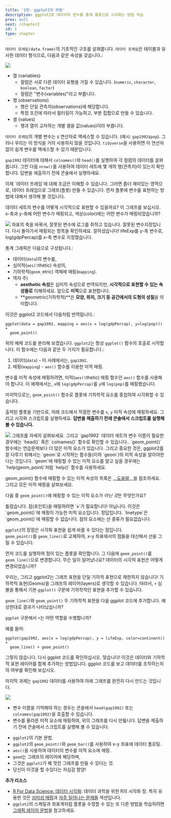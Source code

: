 ```yaml
---
title: '1장: ggplot2의 마법' 
description: ggplot2로 데이터의 변수를 통계 플롯으로 시각화는 방법 학습
prev: null
next: /chapter2
id: 1
type: chapter
---
```

<exercise id="1" title="간단한 데이터 프레임 소개">

`데이터 프레임(data.frame)`의 기초적인 구조를 살펴봅니다.
`데이터 프레임`은 테이블과 유사한 데이터 형식으로, 다음과 같은 속성을 갖습니다.: 

<img src="tidy-1.png">

+ 열 (variables) 
  - 컬럼은 서로 다른 데이터 유형을 가질 수 있습니다. (`numeric`, `character`, `boolean`, `factor`)
  - 컬럼은 "변수(variables)"라고 부릅니다.
+ 행 (observations)    
  - 행은 단일 관측치(observations)에 해당합니다.
  - 특정 조건에 따라서 필터링이 가능하고, 부분 집합으로 만들 수 있습니다.
+ 셀 (values)
  - 행과 열이 교차하는 개별 셀을 값(values)이라 부릅니다.
    

`데이터 프레임`의 개별 변수는 `$` 연산자로 액세스할 수 있습니다. (예시:  `gap1992$pop`).
그러나 우리는 이 방식을 거의 사용하지 않을 것입니다. `tidyverse`을 사용하면 이 연산자 없이 쉽게 변수를 액세스할 수 있기 때문입니다.

`gap1992` 데이터에 대해서 `colnames()`와 `head()`를 실행하여 각 컬럼의 데이터를 살펴봅니다. 그런 다음 `nrow()`를 사용하여 데이터 세트에 몇 개의 행(관측치)이 있는지 확인합니다.
답변을 제출하기 전에 콘솔에서 실행하세요.

<codeblock id="01_01">
</codeblock></exercise>

<exercise id="2" title="시각적 요소에 대한 고찰">
이제 `데이터 프레임`에 대해 조금은 이해할 수 있습니다. 그러면 좀더 재미있는 영역으로, 데이터 프레임으로 그래프(플롯) 만들 수 있습니다.
먼저 플롯에 변수를 표현하는 방법에 대해서 생각해 볼 것입니다.

데이터 세트의 변수를 어떻게 시각적으로 표현할 수 있을까요? 이 그래프를 보십시오. x-축과 y-축에 어떤 변수가 매핑되고, 색상(color)에는 어떤 변수가 매핑되었습니까? 

<img src="gap1992.png">

<choice>
<opt text="x = gdpPercap, y = log(lifeExp), color = continent">
좌표의 축을 바꿔서, 잘못된 변수에 로그를 취하고 있습니다.</opt>
<opt text="x = continent, y = year, color = pop">
잘못된 변수지정입니다. 다시 돌아가서 매핑되는 항목을 확인하세요.</opt>
<opt text="y = lifeExp, x = log(gdpPercap), color = continent" correct = "true">
잘하셨습니다! lifeExp를 y-축 변수로, log(gdpPercap)를 x-축 변수로 지정했습니다.</opt>
</choice>
</exercise>

<exercise id="3" title="플롯을 그리기 위한 변수의 기하학적 매핑">

통계 그래픽은 다음으로 구성됩니다.:

+ 데이터(`data`)의 변수를,
+ 심미적(`aes()`thetic) 속성의,
+ 기하학적(`geom_`etric) 객체에 매핑(`mapping`).
+ 역자 주)
  - **aesthetic 속성**은 심미적 속성으로 번역되지만, **시각적으로 표현할 수 있는 속성들로** 이해하세요. 앞으로 **미적**으로 표현합니다.
  - **geometric(기하학적)**은 **모양, 위치, 크기 등 공간에서의 도형의 성질**을 의미합니다.

이것은 ggplot2 코드에서 다음처럼 번역됩니다.:

```{r}
ggplot(data = gap1992, mapping = aes(x = log(gdpPercap), y=log(pop))) +
  geom_point()
```

위의 예제 코드를 분리해 보겠습니다. 
`ggplot2`는 항상 `ggplot()` 함수의 호출로 시작합니다. 이 함수에는 다음과 같은 두 가지가 필요합니다.:

1. 데이터(`data`) - 이 사례에서는, `gap1992`.
2. 매핑(`mapping`) - `aes()` 함수를 이용한 미적 매핑. 

변수를 미적 속성에 매핑하려면, 미적(`aes()`thetic) 매핑 함수인 `aes()` 함수를 사용해야 합니다. 이 예제에서는, `x`에 `log(gdpPercap)`를 `y`에 `log(pop)`를 매핑했습니다.

마지막으로는, `geom_point()` 함수로 플롯에 기하학적 요소를 중첩하여 시각화할 수 있습니다.

출력된 플롯을 기반으로, 아래 코드에서 적절한 변수를 `x`, `y` 미적 속성에 매핑하세요. 그리고 시각화 스크립트를 실행하세요. **답변을 제출하기 전에 콘솔에서 스크립트를 실행해 볼 수 있습니다.**

<img src="gap1992.png">


<codeblock id="01_03">
그래프를 자세히 살펴보세요.  그리고 `gap1992` 데이터 세트의 변수 이름이 필요한 경우에는 `head()` 혹은 `colnames()` 함수로 확인할 수 있습니다..</codeblock></exercise>

<exercise id="4" title="미적 매핑 더 알아보기">
`geom_point()` 함수에는 연습문제보다 더 많은 미적 요소가 있습니다. 그리고 중요한 것은, ggplot2를 잘 다루기 위해서는 `geom`로 시작하는 함수들(이하 `geom`)의 미적 속성을 알아야한 다는 것입니다. `geom`에 매핑할 수 있는 미적 요소를 알고 싶을 경우에는 `help(geom_point)`처럼 `help()` 함수를 사용하세요.

geom_point() 함수에 매핑할 수 있는 미적 속성의 목록은 __[도움말](https://ggplot2.tidyverse.org/reference/geom_point.html)__을 참조하세요. 그리고 모든 미적 매핑을 살펴보세요.

다음 중 `geom_point()`에 매핑할 수 있는 미적 요소가 *아닌 것*은 무엇인가요?

<choice>
<opt text="`x`">
틀렸습니다. 점(포인트)을 매핑하려면 `x`가 필요합니다!</opt>
<opt text="`shape`">
아닙니다. 이것은 `geom_point()`에 매핑이 가능한 미적 요소입니다.</opt>
<opt text="`linetype`" correct = "true">
정답입니다. `linetype`은 `geom_point()`에 매핑할 수 없습니다. 점의 요소에는 선 종류가 필요없습니다.</opt>
</choice>
</exercise>

<exercise id="5" title="점 대 선">

 `ggplot2`의 장점은 시각화 표현을 쉽게 바꿀 수 있다는 점입니다.  
 `geom_point()`를 `geom_line()`로 교체하여, x-y 좌표에서의 점들을 대신해서 선을 그릴 수 있습니다. 

먼저 코드를 실행하여 점이 있는 플롯을 확인합니다. 그 다음에 `geom_point()`를 `geom_line()`으로 변경합니다.
무슨 일이 일어났나요? 데이터의 시각적 표현은 어떻게 변경되었습니까?


<codeblock id="01_05">
</codeblock></exercise>

<exercise id="6" title="ggplot의 레이어인 기하학적 표현">

우리는, 그리고 ggplot2는 그래프 표현을 단일 기하적 표현으로 제한하지 않습니다! 
기하학적 표현(Geoms)을 그래프의 레이어(layers)로 생각할 수 있습니다. 따라서, `+` 심볼을 통해서 기본 `ggplot()` 구문에 기하학적인 표현을 추가할 수 있습니다.  

`geom_line()`와 `geom_point()` 두 기하학적 표현을 다음 ggplot 코드에 추가합니다. 예상한대로 결과가 나타났습니까?

<codeblock id="01_06">
</codeblock>
</exercise>


<exercise id="7" title="ggplot2의 빠른 리뷰">

`ggplot` 구문에서 `+`는 어떤 역할을 수행합니까?

예를 들어:

```{r}
ggplot(gap1992, aes(x = log(gdpPercap), y = lifeExp, color=continent)) +
  geom_line() + geom_point()
```

<choice>
<opt text="하나의 `데이터 프레임을` 다른 `데이터 프레임`에 추가합니다. ">
그렇지 않습니다. 다시 ggplot 코드를 확인하십시오.</opt>
<opt text="데이터와 기하학적 표현을 하나의 통계 그래픽으로 연결할 수 있습니다." correct="true">
맞습니다! 이것은 데이터와 기하학적 표현 레이어를 함께 추가하는 방법입니다.</opt>
<opt text="`데이터 프레임`에 변수를 추가할 수 있습니다.">
ggplot 코드를 보고 데이터를 조작하는지의 여부를 확인해 보십시오.</opt>
</choice>
</exercise>

<exercise id="8" title="최종 과제: Gapminder 플롯의 재현">

마지막 과제는 `gap1992` 데이터를 사용하여 아래 그래프를 완전히 다시 만드는 것입니다.

<img src="gap1992.png">

- 변수 이름을 기억해야 하는 경우는 콘솔에서 `head(gap1992)` 또는 `colnames(gap1992)`을 호출할 수 있습니다.
- 변수를 올라른 미적 요소에 매핑하여, 위의 그래프를 다시 만듧니다. 답변을 제출하기 전에 콘솔에서 스크립트를 실행해 볼 수 있습니다.

<codeblock id="01_08">
</codeblock></exercise>

<exercise id="9" title="이 장에서 배운 내용">

- `ggplot2`의 기본 문법.
- `ggplot2`의 `geom_point()`와 `geom_bar()`를 사용하여 x-y 좌표에 데이터 플로팅.
- `aes()`을 사용하여 데이터의 변수를 미적 요소에 매핑.
- `geom`는 그래프의 레이어에 해당하며,
- 그것은 `ggplot2`가 꿰 멋진 그래프를 만들 수 있다는 것.
- 당신이 이것을 할 수있다는 자심감 함양!

**추가 리소스**

- [R For Data Science: 데이터 시각화](https://bookdown.org/sulgi/r4ds/data-visualisation.html): 데이터 과학을 위한 R의 시각화 장. 특히 유용한 것은 [심미성 매핑](https://bookdown.org/sulgi/r4ds/data-visualisation.html#심미성-매핑)과 [자주 일어나는 문제들](https://bookdown.org/sulgi/r4ds/data-visualisation.html#자주-일어나는-문제들) 섹션입니다.
- `ggplot2`의 스케일과 좌표계처럼 플롯을 수정할 수 있는 또 다른 방법을 학습하려면 [그래픽 레이어 문법](https://bookdown.org/sulgi/r4ds/data-visualisation.html#그래픽-레이어-문법)을 참고하세요.

<codeblock id="01_09">
</codeblock></exercise>

